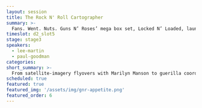 ```yaml
---
layout: session
title: The Rock N' Roll Cartographer
summary: >-
  Fans. Went. Nuts. Guns N’ Roses’ mega box set, Locked N’ Loaded, launched, and Rock N' Roll Cartographer Lee Martin built it all. Underneath those skulls is a dark map of the user’s current location, designed around people sharing their love of GNR, in the moment - in their town. Location has been at the heart of Lee Martin’s work in the music industry. Last year, Marilyn Manson fans woke up to a video of their house, accompanied by the audio of Manson’s single, “We know where you fucking live,” repeating as the satellite imagery spun like a record. Hear about Lee’s design process and how he built these incredible experiences.
timeslot: d2_slot5
stage: stage3
speakers:
  - lee-martin
  - paul-goodman
categories:
short_summary: >-
  From satellite-imagery flyovers with Marilyn Manson to guerilla coordinate marketing with Gun N’ Roses, location has been at the heart of Lee Martin’s work in the music industry.
scheduled: true
featured: true
featured_img: '/assets/img/gnr-appetite.png'
featured_order: 6
---
```


